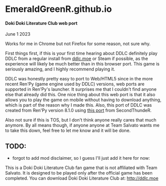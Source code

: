 # EmeraldGreenR.github.io
#### Doki Doki Literature Club web port
June 1 2023

Works for me in Chrome but not Firefox for some reason, not sure why.

First things first, if this is your first time hearing about DDLC definitely play DDLC from a regular install from [ddlc.moe](https://ddlc.moe/) or Steam if possible, as the experience will likely be much better than in this browser port. This game is seriously amazing, and I highly recommend playing it.

DDLC was honestly pretty easy to port to Web/HTML5 since in the more recent Ren'Py (game engine used by DDLC) versions, web ports are supported in Ren'Py's launcher. It surprises me that I couldn't find anyone else that already did this. One nice thing about this web port is that it also allows you to play the game on mobile without having to download anything, which is part of the reason why I made this. Also, this port of DDLC was created from Ren'Py version 8.1.0 using [this port](https://github.com/SecondThundeR/DokiDoki-RenPy) from SecondThundeR. 

Also not sure if this is TOS, but I don't think anyone really cares that much anymore. By all means though, if anyone anyone at Team Salvato wants me to take this down, feel free to let me know and it will be done.

## TODO: 
- forgot to add mod disclaimer, so I guess I'll just add it here for now: 

This is a Doki Doki Literature Club fan game that is not affiliated with Team Salvato. It is designed to be played only after the official game has been completed. You can download Doki Doki Literature Club at: http://ddlc.moe


